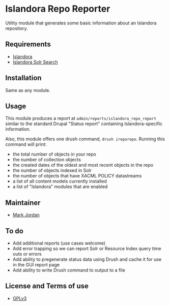 # Islandora Repo Reporter

Utility module that generates some basic information about an Islandora repository.

## Requirements

* [Islandora](https://github.com/Islandora/islandora)
* [Islandora Solr Search](https://github.com/Islandora/islandora_solr_search)

## Installation

Same as any module.

## Usage

This module produces a report at `admin/reports/islandora_repo_report` similar to the standard Drupal "Status report" containing Islandora-specific information.

Also, this module offers one drush command, `drush ireporepo`. Running this command will print:

* the total number of objects in your repo
* the number of collection objects
* the created dates of the oldest and most recent objects in the repo
* the number of objects indexed in Solr
* the number of objects that have XACML POLICY datastreams
* a list of all content models currently installed
* a list of "Islandora" modules that are enabled

## Maintainer

* [Mark Jordan](https://github.com/mjordan)

## To do

* Add additional reports (use cases welcome)
* Add error trapping so we can report Solr or Resource Index query time outs or errors
* Add ability to pregenerate status data using Drush and cache it for use in the GUI report page
* Add ability to write Drush command to output to a file

## License and Terms of use

* [GPLv3](http://www.gnu.org/licenses/gpl-3.0.txt)
